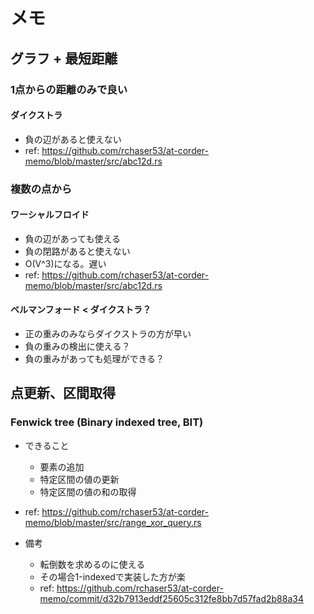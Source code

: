 # メモ
## グラフ + 最短距離
### 1点からの距離のみで良い
#### ダイクストラ
- 負の辺があると使えない
- ref: https://github.com/rchaser53/at-corder-memo/blob/master/src/abc12d.rs

### 複数の点から
#### ワーシャルフロイド
- 負の辺があっても使える
- 負の閉路があると使えない
- O(V^3)になる。遅い
- ref: https://github.com/rchaser53/at-corder-memo/blob/master/src/abc12d.rs

#### ベルマンフォード < ダイクストラ？
- 正の重みのみならダイクストラの方が早い
- 負の重みの検出に使える？
- 負の重みがあっても処理ができる？

## 点更新、区間取得
### Fenwick tree (Binary indexed tree, BIT)
- できること
  - 要素の追加
  - 特定区間の値の更新
  - 特定区間の値の和の取得
- ref: https://github.com/rchaser53/at-corder-memo/blob/master/src/range_xor_query.rs

- 備考
  - 転倒数を求めるのに使える
  - その場合1-indexedで実装した方が楽
  - ref: https://github.com/rchaser53/at-corder-memo/commit/d32b7913eddf25605c312fe8bb7d57fad2b88a34
